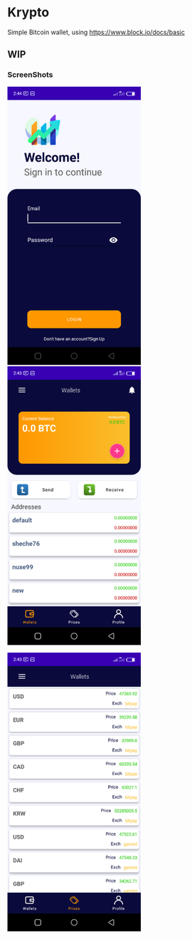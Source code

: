 # Krypto
Simple Bitcoin wallet, using https://www.block.io/docs/basic 

## WIP

 ### ScreenShots
 <img src="./assets/signin.png" width="300"/> <img src="./assets/wallet.png" width="300"/>

  <img src="./assets/base_price.png" width="300"/>




